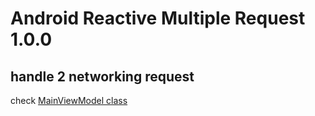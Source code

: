 # Android Reactive Multiple Request 1.0.0 #

## handle 2 networking request ##

check [MainViewModel class](https://github.com/yoesuv-blog/Android-Reactive-Multiple-Request/blob/develop/app/src/main/java/com/yoesuv/multiplerequest/menu/viewmodels/MainViewModel.kt)